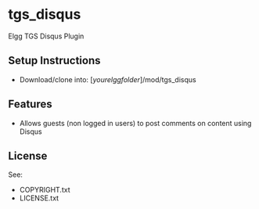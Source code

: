 tgs_disqus
==========

Elgg TGS Disqus Plugin

## Setup Instructions

* Download/clone into: [_yourelggfolder_]/mod/tgs_disqus

## Features

* Allows guests (non logged in users) to post comments on content using Disqus

## License

See: 

* COPYRIGHT.txt 
* LICENSE.txt